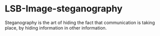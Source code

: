 # LSB-Image-steganography
Steganography is the art of hiding the fact that communication is taking place, by hiding information in other information.
